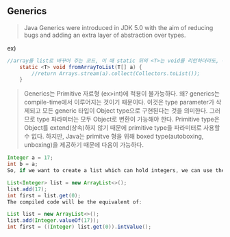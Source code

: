 ## Generics
> Java Generics were introduced in JDK 5.0 with the aim of reducing bugs and adding an extra layer of abstraction over types.


ex)
```java
//array를 list로 바꾸어 주는 코드, 이 때 static 뒤의 <T>는 void를 리턴하더라도, 어느 때 더라도 필수로 들어간다.
	static <T> void fromArrayToList(T[] a) {   
	    //return Arrays.stream(a).collect(Collectors.toList());
	}
```
> Generics는 Primitive 자료형 (ex>int)에 적용이 불가능하다. 왜? generics는 compile-time에서 이루어지는 것이기 때문이다. 이것은 type parameter가 삭제되고 모든 generic 타입이 Object type으로 구현된다는 것을 의미한다. 그러므로 type 파라미터는 모두 Object로 변환이 가능해야 한다. Primitive type은 Object를 extend(상속)하지 않기 때문에 primitive type을 파라미터로 사용할 수 없다. 하지만, Java는 primitve 형을 위해 boxed type(autoboxing, unboxing)을 제공하기 때문에 다음이 가능하다.

```java
Integer a = 17;
int b = a;
So, if we want to create a list which can hold integers, we can use the wrapper:

List<Integer> list = new ArrayList<>();
list.add(17);
int first = list.get(0);
The compiled code will be the equivalent of:

List list = new ArrayList<>();
list.add(Integer.valueOf(17));
int first = ((Integer) list.get(0)).intValue();
```
